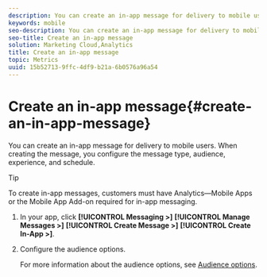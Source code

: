 ```yaml
---
description: You can create an in-app message for delivery to mobile users. When creating the message, you configure the message type, audience, experience, and schedule.
keywords: mobile
seo-description: You can create an in-app message for delivery to mobile users. When creating the message, you configure the message type, audience, experience, and schedule.
seo-title: Create an in-app message
solution: Marketing Cloud,Analytics
title: Create an in-app message
topic: Metrics
uuid: 15b52713-9ffc-4df9-b21a-6b0576a96a54
---
```


# Create an in-app message{#create-an-in-app-message}

You can create an in-app message for delivery to mobile users. When creating the message, you configure the message type, audience, experience, and schedule.

>[!TIP]
>
>To create in-app messages, customers must have Analytics—Mobile Apps or the Mobile App Add-on required for in-app messaging.

1. In your app, click **[!UICONTROL Messaging >]**  **[!UICONTROL Manage Messages >]** **[!UICONTROL Create Message >]** **[!UICONTROL Create In-App >]**.
1. Configure the audience options.

   For more information about the audience options, see [Audience options](/help/using/in-app-messaging/t-in-app-message/c-audience-in-app-message.md).
